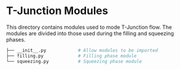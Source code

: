 # T-Junction Modules

This directory contains modules used to mode T-Junction flow. The modules are divided into those used during the filling and squeezing phases.

```sh
├── __init__.py            # Allow modules to be imported
├── filling.py             # Filling phase module
└── squeezing.py           # Squeezing phase module
```